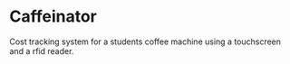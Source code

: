 # Caffeinator
Cost tracking system for a students coffee machine using a touchscreen and a rfid reader.

